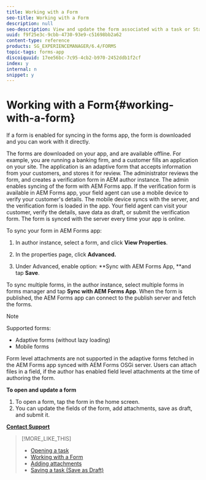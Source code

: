 ```yaml
---
title: Working with a Form
seo-title: Working with a Form
description: null
seo-description: View and update the form associated with a task or Startpoint in the AEM Forms app
uuid: f9f25e3c-9cbb-4730-93e9-c51698bb2a62
content-type: reference
products: SG_EXPERIENCEMANAGER/6.4/FORMS
topic-tags: forms-app
discoiquuid: 17ee56bc-7c95-4cb2-b970-2452ddb1f2cf
index: y
internal: n
snippet: y
---
```


# Working with a Form{#working-with-a-form}

If a form is enabled for syncing in the forms app, the form is downloaded and you can work with it directly.

The forms are downloaded on your app, and are available offline. For example, you are running a banking firm, and a customer fills an application on your site. The application is an adaptive form that accepts information from your customers, and stores it for review. The administrator reviews the form, and creates a verification form in AEM author instance. The admin enables syncing of the form with AEM Forms app. If the verification form is available in AEM Forms app, your field agent can use a mobile device to verify your customer's details. The mobile device syncs with the server, and the verification form is loaded in the app. Your field agent can visit your customer, verify the details, save data as draft, or submit the verification form. The form is synced with the server every time your app is online.

To sync your form in AEM Forms app:

1. In author instance, select a form, and click **View Properties**.  

1. In the properties page, click **Advanced.**
1. Under Advanced, enable option: **Sync with AEM Forms App, **and tap **Save**.

To sync multiple forms, in the author instance, select multiple forms in forms manager and tap **Sync with AEM Forms App**. When the form is published, the AEM Forms app can connect to the publish server and fetch the forms.

>[!NOTE]
>
>Supported forms:
>
>* Adaptive forms (without lazy loading)
>* Mobile forms
>
>Form level attachments are not supported in the adaptive forms fetched in the AEM Forms app synced with AEM Forms OSGi server. Users can attach files in a field, if the author has enabled field level attachments at the time of authoring the form.

**To open and update a form**

1. To open a form, tap the form in the home screen.
1. You can update the fields of the form, add attachments, save as draft, and submit it.

[**Contact Support**](https://www.adobe.com/account/sign-in.supportportal.html)

>[!MORE_LIKE_THIS]
>
>* [Opening a task](../../forms/using/open-task.md)
>* [Working with a Form](../../forms/using/working-with-form.md)
>* [Adding attachments](../../forms/using/add-attachments.md)
>* [Saving a task (Save as Draft)](../../forms/using/save-as-draft.md)
